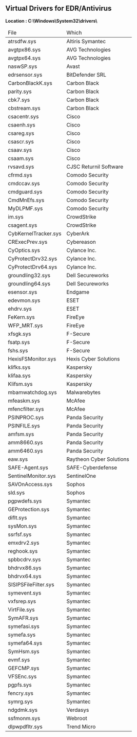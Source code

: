 <h2>Virtual Drivers for EDR/Antivirus</h2>
<b>Location : C:\Windows\System32\drivers\</b>
<br>
<table>
<thead>
<tr>
<td>File</td>
<td>Which</td>
</tr>
</thead>
<tbody>

<tr>
<td>atrsdfw.sys</td>
<td>Altiris Symantec</td>
</tr>

<tr>
<td>avgtpx86.sys</td>
<td>AVG Technologies</td>
</tr>

<tr>
<td>avgtpx64.sys</td>
<td>AVG Technologies</td>
</tr>

<tr>
<td>naswSP.sys</td>
<td>Avast</td>
</tr>

<tr>
<td>edrsensor.sys</td>
<td>BitDefender SRL</td>
</tr>

<tr>
<td>CarbonBlackK.sys</td>
<td>Carbon Black</td>
</tr>

<tr>
<td>parity.sys</td>
<td>Carbon Black</td>
</tr>

<tr>
<td>cbk7.sys</td>
<td>Carbon Black</td>
</tr>

<tr>
<td>cbstream.sys</td>
<td>Carbon Black</td>
</tr>

<tr>
<td>csacentr.sys</td>
<td>Cisco</td>
</tr>

<tr>
<td>csaenh.sys</td>
<td>Cisco</td>
</tr>

<tr>
<td>csareg.sys</td>
<td>Cisco</td>
</tr>

<tr>
<td>csascr.sys</td>
<td>Cisco</td>
</tr>

<tr>
<td>csaav.sys</td>
<td>Cisco</td>
</tr>

<tr>
<td>csaam.sys</td>
<td>Cisco</td>
</tr>

<tr>
<td>rvsavd.sys</td>
<td>CJSC Returnil Software</td>
</tr>

<tr>
<td>cfrmd.sys</td>
<td>Comodo Security</td>
</tr>

<tr>
<td>cmdccav.sys</td>
<td>Comodo Security</td>
</tr>

<tr>
<td>cmdguard.sys</td>
<td>Comodo Security</td>
</tr>

<tr>
<td>CmdMnEfs.sys</td>
<td>Comodo Security</td>
</tr>

<tr>
<td>MyDLPMF.sys</td>
<td>Comodo Security</td>
</tr>

<tr>
<td>im.sys</td>
<td>CrowdStrike</td>
</tr>

<tr>
<td>csagent.sys</td>
<td>CrowdStrike</td>
</tr>

<tr>
<td>CybKernelTracker.sys</td>
<td>CyberArk</td>
</tr>

<tr>
<td>CRExecPrev.sys</td>
<td>Cybereason</td>
</tr>

<tr>
<td>CyOptics.sys</td>
<td>Cylance Inc.</td>
</tr>

<tr>
<td>CyProtectDrv32.sys</td>
<td>Cylance Inc.</td>
</tr>

<tr>
<td>CyProtectDrv64.sys</td>
<td>Cylance Inc.</td>
</tr>

<tr>
<td>groundling32.sys</td>
<td>Dell Secureworks</td>
</tr>

<tr>
<td>groundling64.sys</td>
<td>Dell Secureworks</td>
</tr>

<tr>
<td>esensor.sys</td>
<td>Endgame</td>
</tr>
  
<tr>
<td>edevmon.sys</td>
<td>ESET</td>
</tr>
  
<tr>
<td>ehdrv.sys</td>
<td>ESET</td>
</tr>

<tr>
<td>FeKern.sys</td>
<td>FireEye</td>
</tr>
  
<tr>
<td>WFP_MRT.sys</td>
<td>FireEye</td>
</tr>

<tr>
<td>xfsgk.sys</td>
<td>F-Secure</td>
</tr>
  
<tr>
<td>fsatp.sys</td>
<td>F-Secure</td>
</tr>
  
<tr>
<td>fshs.sys</td>
<td>F-Secure</td>
</tr>
  
<tr>
<td>HexisFSMonitor.sys</td>
<td>Hexis Cyber Solutions</td>
</tr>

<tr>
<td>klifks.sys</td>
<td>Kaspersky</td>
</tr>
  
<tr>
<td>klifaa.sys</td>
<td>Kaspersky</td>
</tr>
  
<tr>
<td>Klifsm.sys</td>
<td>Kaspersky</td>
</tr>
  
<tr>
<td>mbamwatchdog.sys</td>
<td>Malwarebytes</td>
</tr>
  
<tr>
<td>mfeaskm.sys</td>
<td>McAfee</td>
</tr>
  
<tr>
<td>mfencfilter.sys</td>
<td>McAfee</td>
</tr>
  
<tr>
<td>PSINPROC.sys</td>
<td>Panda Security</td>
</tr>
  
<tr>
<td>PSINFILE.sys</td>
<td>Panda Security</td>
</tr>
  
<tr>
<td>amfsm.sys</td>
<td>Panda Security</td>
</tr>
  
<tr>
<td>amm8660.sys</td>
<td>Panda Security</td>
</tr>
  
<tr>
<td>amm6460.sys</td>
<td>Panda Security</td>
</tr>
  
<tr>
<td>eaw.sys</td>
<td>Raytheon Cyber Solutions</td>
</tr>
  
<tr>
<td>SAFE-Agent.sys</td>
<td>SAFE-Cyberdefense</td>
</tr>
  
<tr>
<td>SentinelMonitor.sys</td>
<td>SentinelOne</td>
</tr>
  
<tr>
<td>SAVOnAccess.sys</td>
<td>Sophos</td>
</tr>
  
<tr>
<td>sld.sys</td>
<td>Sophos</td>
</tr>
  
<tr>
<td>pgpwdefs.sys</td>
<td>Symantec</td>
</tr>
  
<tr>
<td>GEProtection.sys</td>
<td>Symantec</td>
</tr>
  
<tr>
<td>diflt.sys</td>
<td>Symantec</td>
</tr>
  
<tr>
<td>sysMon.sys</td>
<td>Symantec</td>
</tr>
  
<tr>
<td>ssrfsf.sys</td>
<td>Symantec</td>
</tr>
  
<tr>
<td>emxdrv2.sys</td>
<td>Symantec</td>
</tr>
  
<tr>
<td>reghook.sys</td>
<td>Symantec</td>
</tr>
  
<tr>
<td>spbbcdrv.sys</td>
<td>Symantec</td>
</tr>
  
<tr>
<td>bhdrvx86.sys</td>
<td>Symantec</td>
</tr>
  
<tr>
<td>bhdrvx64.sys</td>
<td>Symantec</td>
</tr>
  
<tr>
<td>SISIPSFileFilter.sys</td>
<td>Symantec</td>
</tr>
  
<tr>
<td>symevent.sys</td>
<td>Symantec</td>
</tr>
  
<tr>
<td>vxfsrep.sys</td>
<td>Symantec</td>
</tr>
  
<tr>
<td>VirtFile.sys</td>
<td>Symantec</td>
</tr>
  
<tr>
<td>SymAFR.sys</td>
<td>Symantec</td>
</tr>
  
<tr>
<td>symefasi.sys</td>
<td>Symantec</td>
</tr>
  
<tr>
<td>symefa.sys</td>
<td>Symantec</td>
</tr>
  
<tr>
<td>symefa64.sys</td>
<td>Symantec</td>
</tr>
  
<tr>
<td>SymHsm.sys</td>
<td>Symantec</td>
</tr>
  
<tr>
<td>evmf.sys</td>
<td>Symantec</td>
</tr>
  
<tr>
<td>GEFCMP.sys</td>
<td>Symantec</td>
</tr>
  
<tr>
<td>VFSEnc.sys</td>
<td>Symantec</td>
</tr>
  
<tr>
<td>pgpfs.sys</td>
<td>Symantec</td>
</tr>
  
<tr>
<td>fencry.sys</td>
<td>Symantec</td>
</tr>
  
<tr>
<td>symrg.sys</td>
<td>Symantec</td>
</tr>
  
<tr>
<td>ndgdmk.sys</td>
<td>Verdasys</td>
</tr>
  
<tr>
<td>ssfmonm.sys</td>
<td>Webroot</td>
</tr>
  
<tr>
<td>dlpwpdfltr.sys</td>
<td>Trend Micro</td>
</tr>
  
</tbody>

